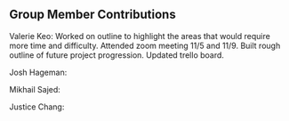 ## Group Member Contributions
Valerie Keo: Worked on outline to highlight the areas that would require more time and difficulty. 
Attended zoom meeting 11/5 and 11/9. Built rough outline of future project progression. Updated trello board.

Josh Hageman: 

Mikhail Sajed:

Justice Chang:
